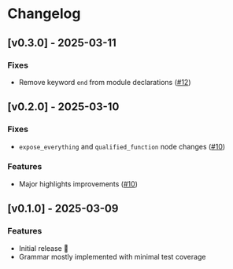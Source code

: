 # Changelog

## [v0.3.0] - 2025-03-11
### Fixes
- Remove keyword `end` from module declarations ([#12](https://github.com/rhoskal/tree-sitter-midnite/pull/12))

## [v0.2.0] - 2025-03-10
### Fixes
- `expose_everything` and `qualified_function` node changes ([#10](https://github.com/rhoskal/tree-sitter-midnite/pull/10))

### Features
- Major highlights improvements ([#10](https://github.com/rhoskal/tree-sitter-midnite/pull/10))

## [v0.1.0] - 2025-03-09
### Features
- Initial release 🎉
- Grammar mostly implemented with minimal test coverage
